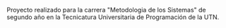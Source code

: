 Proyecto realizado para la carrera "Metodologia de los Sistemas" de segundo año en la Tecnicatura Universitaria de Programación de la UTN.

